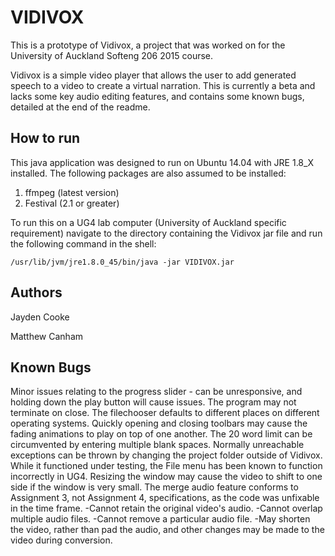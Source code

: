 # VIDIVOX

This is a prototype of Vidivox, a project that was worked on for the University of Auckland Softeng 206 2015 course.

Vidivox is a simple video player that allows the user to add generated speech to a video to create a virtual narration. This is currently a beta and lacks some key audio editing features, and contains some known bugs, detailed at the end of the readme.

## How to run
This java application was designed to run on Ubuntu 14.04 with JRE 1.8_X installed. The following packages are also assumed to be installed:

1. ffmpeg (latest version)
2. Festival (2.1 or greater)

To run this on a UG4 lab computer (University of Auckland specific requirement) navigate to the directory containing the Vidivox jar file and run the following command in the shell:

`/usr/lib/jvm/jre1.8.0_45/bin/java -jar VIDIVOX.jar`

## Authors
Jayden Cooke

Matthew Canham

## Known Bugs
Minor issues relating to the progress slider - can be unresponsive, and holding down the play button will cause issues.
The program may not terminate on close.
The filechooser defaults to different places on different operating systems.
Quickly opening and closing toolbars may cause the fading animations to play on top of one another.
The 20 word limit can be circumvented by entering multiple blank spaces.
Normally unreachable exceptions can be thrown by changing the project folder outside of Vidivox.
While it functioned under testing, the File menu has been known to function incorrectly in UG4.
Resizing the window may cause the video to shift to one side if the window is very small.
The merge audio feature conforms to Assignment 3, not Assignment 4, specifications, as the code was unfixable in the time frame.
-Cannot retain the original video's audio.
-Cannot overlap multiple audio files.
-Cannot remove a particular audio file.
-May shorten the video, rather than pad the audio, and other changes may be made to the video during conversion.